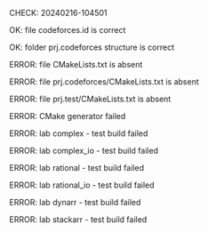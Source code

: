 CHECK: 20240216-104501
OK: file codeforces.id is correct
OK: folder prj.codeforces structure is correct
ERROR: file CMakeLists.txt is absent
ERROR: file prj.codeforces/CMakeLists.txt is absent
ERROR: file prj.test/CMakeLists.txt is absent
ERROR: CMake generator failed
ERROR: lab complex - test build failed
ERROR: lab complex_io - test build failed
ERROR: lab rational - test build failed
ERROR: lab rational_io - test build failed
ERROR: lab dynarr - test build failed
ERROR: lab stackarr - test build failed
